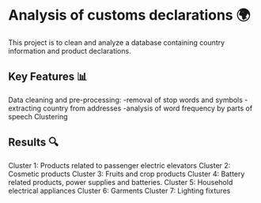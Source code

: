 # Analysis of customs declarations 🌍
This project is to clean and analyze a database containing country information and product declarations.

## Key Features 📊
Data cleaning and pre-processing:
-removal of stop words and symbols
-extracting country from addresses
-analysis of word frequency by parts of speech
Clustering

## Results 🔍
Cluster 1: Products related to passenger electric elevators
Cluster 2: Cosmetic products
Cluster 3: Fruits and crop products
Cluster 4: Battery related products, power supplies and batteries.
Cluster 5: Household electrical appliances
Cluster 6: Garments
Cluster 7: Lighting fixtures
